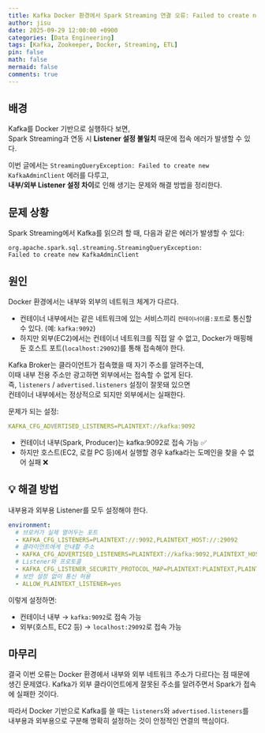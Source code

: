 ```yaml
---
title: Kafka Docker 환경에서 Spark Streaming 연결 오류: Failed to create new KafkaAdminClient 해결하기
author: jisu
date: 2025-09-29 12:00:00 +0900
categories: [Data Engineering]
tags: [Kafka, Zookeeper, Docker, Streaming, ETL]
pin: false
math: false
mermaid: false
comments: true
---
```


## 배경
Kafka를 Docker 기반으로 실행하다 보면,  
Spark Streaming과 연동 시 **Listener 설정 불일치** 때문에 접속 에러가 발생할 수 있다.

이번 글에서는 `StreamingQueryException: Failed to create new KafkaAdminClient` 에러를 다루고,  
**내부/외부 Listener 설정 차이**로 인해 생기는 문제와 해결 방법을 정리한다.  


## 문제 상황

Spark Streaming에서 Kafka를 읽으려 할 때,
다음과 같은 에러가 발생할 수 있다:

```
org.apache.spark.sql.streaming.StreamingQueryException: 
Failed to create new KafkaAdminClient
```

## 원인

Docker 환경에서는 내부와 외부의 네트워크 체계가 다르다.

- 컨테이너 내부에서는 같은 네트워크에 있는 서비스끼리 `컨테이너이름:포트`로 통신할 수 있다. (예: `kafka:9092`)
- 하지만 외부(EC2)에서는 컨테이너 네트워크를 직접 알 수 없고,
  Docker가 매핑해둔 호스트 포트(`localhost:29092`)를 통해 접속해야 한다.

Kafka Broker는 클라이언트가 접속했을 때 자기 주소를 알려주는데,  
이때 내부 전용 주소만 광고하면 외부에서는 접속할 수 없게 된다.  
즉, `listeners` / `advertised.listeners` 설정이 잘못돼 있으면  
컨테이너 내부에서는 정상적으로 되지만 외부에서는 실패한다.

문제가 되는 설정:

```yaml
KAFKA_CFG_ADVERTISED_LISTENERS=PLAINTEXT://kafka:9092
```

- 컨테이너 내부(Spark, Producer)는 kafka:9092로 접속 가능 ✅
- 하지만 호스트(EC2, 로컬 PC 등)에서 실행할 경우 kafka라는 도메인을 찾을 수 없어 실패 ❌

## 💡 해결 방법

내부용과 외부용 Listener를 모두 설정해야 한다.

```yaml
environment:
  # 브로커가 실제 열어두는 포트
  - KAFKA_CFG_LISTENERS=PLAINTEXT://:9092,PLAINTEXT_HOST://:29092
  # 클라이언트에게 안내할 주소
  - KAFKA_CFG_ADVERTISED_LISTENERS=PLAINTEXT://kafka:9092,PLAINTEXT_HOST://localhost:29092
  # Listener와 프로토콜 
  - KAFKA_CFG_LISTENER_SECURITY_PROTOCOL_MAP=PLAINTEXT:PLAINTEXT,PLAINTEXT_HOST:PLAINTEXT
  # 보안 설정 없이 통신 허용
  - ALLOW_PLAINTEXT_LISTENER=yes
```

이렇게 설정하면:

- 컨테이너 내부 → `kafka:9092`로 접속 가능
- 외부(호스트, EC2 등) → `localhost:29092`로 접속 가능

## 마무리
결국 이번 오류는 Docker 환경에서 내부와 외부 네트워크 주소가 다르다는 점 때문에 생긴 문제였다.
Kafka가 외부 클라이언트에게 잘못된 주소를 알려주면서 Spark가 접속에 실패한 것이다.

따라서 Docker 기반으로 Kafka를 쓸 때는 `listeners`와 `advertised.listeners`를
내부용과 외부용으로 구분해 명확히 설정하는 것이 안정적인 연결의 핵심이다.
